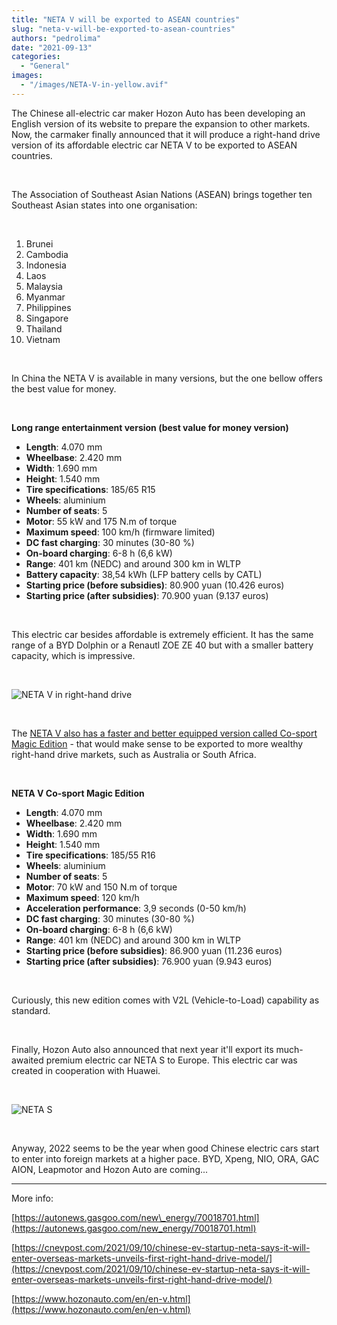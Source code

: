 ```yaml
---
title: "NETA V will be exported to ASEAN countries"
slug: "neta-v-will-be-exported-to-asean-countries"
authors: "pedrolima"
date: "2021-09-13"
categories:
  - "General"
images:
  - "/images/NETA-V-in-yellow.avif"
---
```


The Chinese all-electric car maker Hozon Auto has been developing an English version of its website to prepare the expansion to other markets. Now, the carmaker finally announced that it will produce a right-hand drive version of its affordable electric car NETA V to be exported to ASEAN countries.

 

The Association of Southeast Asian Nations (ASEAN) brings together ten Southeast Asian states into one organisation:

 

1. Brunei
2. Cambodia
3. Indonesia
4. Laos
5. Malaysia
6. Myanmar
7. Philippines
8. Singapore
9. Thailand
10. Vietnam

 

In China the NETA V is available in many versions, but the one bellow offers the best value for money.

 

**Long range entertainment version (best value for money version)**

- **Length**: 4.070 mm
- **Wheelbase**: 2.420 mm
- **Width**: 1.690 mm
- **Height**: 1.540 mm
- **Tire specifications**: 185/65 R15
- **Wheels**: aluminium
- **Number of seats**: 5
- **Motor**: 55 kW and 175 N.m of torque
- **Maximum speed**: 100 km/h (firmware limited)
- **DC fast charging**: 30 minutes (30-80 %)
- **On-board charging**: 6-8 h (6,6 kW)
- **Range**: 401 km (NEDC) and around 300 km in WLTP
- **Battery capacity**: 38,54 kWh (LFP battery cells by CATL)
- **Starting price (before subsidies)**: 80.900 yuan (10.426 euros)
- **Starting price (after subsidies)**: 70.900 yuan (9.137 euros)

 

This electric car besides affordable is extremely efficient. It has the same range of a BYD Dolphin or a Renautl ZOE ZE 40 but with a smaller battery capacity, which is impressive.

 

![NETA V in right-hand drive](images/NETA-V-in-right-hand-drive.avif)

 

The [NETA V also has a faster and better equipped version called Co-sport Magic Edition](/2021/06/23/neta-v-co-sport-magic-edition-arrives/) - that would make sense to be exported to more wealthy right-hand drive markets, such as Australia or South Africa.

 

**NETA V Co-sport Magic Edition**

- **Length**: 4.070 mm
- **Wheelbase**: 2.420 mm
- **Width**: 1.690 mm
- **Height**: 1.540 mm
- **Tire specifications**: 185/55 R16
- **Wheels**: aluminium
- **Number of seats**: 5
- **Motor**: 70 kW and 150 N.m of torque
- **Maximum speed**: 120 km/h
- **Acceleration performance**: 3,9 seconds (0-50 km/h)
- **DC fast charging**: 30 minutes (30-80 %)
- **On-board charging**: 6-8 h (6,6 kW)
- **Range**: 401 km (NEDC) and around 300 km in WLTP
- **Starting price (before subsidies)**: 86.900 yuan (11.236 euros)
- **Starting price (after subsidies)**: 76.900 yuan (9.943 euros)

 

Curiously, this new edition comes with V2L (Vehicle-to-Load) capability as standard.

 

Finally, Hozon Auto also announced that next year it'll export its much-awaited premium electric car NETA S to Europe. This electric car was created in cooperation with Huawei.

 

![NETA S](images/NETA-S.avif)

 

Anyway, 2022 seems to be the year when good Chinese electric cars start to enter into foreign markets at a higher pace. BYD, Xpeng, NIO, ORA, GAC AION, Leapmotor and Hozon Auto are coming...

---

More info:

[https://autonews.gasgoo.com/new\_energy/70018701.html](https://autonews.gasgoo.com/new_energy/70018701.html)

[https://cnevpost.com/2021/09/10/chinese-ev-startup-neta-says-it-will-enter-overseas-markets-unveils-first-right-hand-drive-model/](https://cnevpost.com/2021/09/10/chinese-ev-startup-neta-says-it-will-enter-overseas-markets-unveils-first-right-hand-drive-model/)

[https://www.hozonauto.com/en/en-v.html](https://www.hozonauto.com/en/en-v.html)
